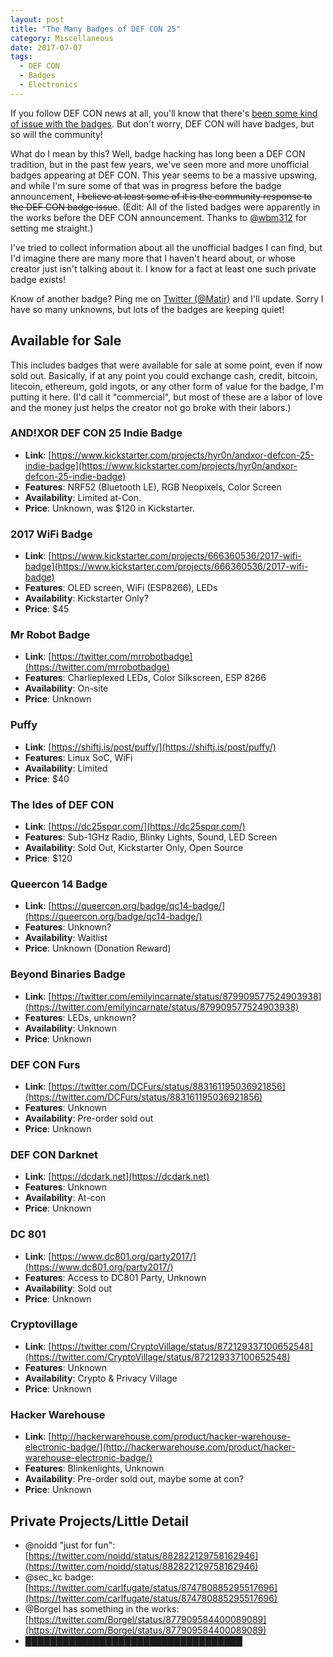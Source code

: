 ```yaml
---
layout: post
title: "The Many Badges of DEF CON 25"
category: Miscellaneous
date: 2017-07-07
tags:
  - DEF CON
  - Badges
  - Electronics
---
```


If you follow DEF CON news at all, you'll know that there's
[been some kind of issue with the
badges](https://www.defcon.org/html/defcon-25/dc-25-news.html#dc25badgeannounce).
But don't worry, DEF CON will have badges, but so will the community!

What do I mean by this?  Well, badge hacking has long been a DEF CON tradition,
but in the past few years, we've seen more and more unofficial badges appearing
at DEF CON.  This year seems to be a massive upswing, and while I'm sure some of
that was in progress before the badge announcement, <strike>I believe at least some of
it is the community response to the DEF CON badge issue</strike>.  (Edit:
All of the listed badges were apparently in the works before the DEF CON
announcement.  Thanks to [@wbm312](https://twitter.com/wbm312) for setting me
straight.)

I've tried to collect information about all the unofficial badges I can find,
but I'd imagine there are many more that I haven't heard about, or whose creator
just isn't talking about it.  I know for a fact at least one such private badge
exists!

Know of another badge?  Ping me on [Twitter (@Matir)](https://twitter.com/matir)
and I'll update.  Sorry I have so many unknowns, but lots of the badges are
keeping quiet!

## Available for Sale ##

This includes badges that were available for sale at some point, even if now
sold out.  Basically, if at any point you could exchange cash, credit, bitcoin,
litecoin, ethereum, gold ingots, or any other form of value for the badge, I'm
putting it here.  (I'd call it "commercial", but most of these are a labor of
love and the money just helps the creator not go broke with their labors.)

### AND!XOR DEF CON 25 Indie Badge ###

* **Link**: [https://www.kickstarter.com/projects/hyr0n/andxor-defcon-25-indie-badge](https://www.kickstarter.com/projects/hyr0n/andxor-defcon-25-indie-badge)
* **Features**: NRF52 (Bluetooth LE), RGB Neopixels, Color Screen
* **Availability**: Limited at-Con.
* **Price**: Unknown, was $120 in Kickstarter.

### 2017 WiFi Badge ###

* **Link**: [https://www.kickstarter.com/projects/666360536/2017-wifi-badge](https://www.kickstarter.com/projects/666360536/2017-wifi-badge)
* **Features**: OLED screen, WiFi (ESP8266), LEDs
* **Availability**: Kickstarter Only?
* **Price**: $45

### Mr Robot Badge ###

* **Link**: [https://twitter.com/mrrobotbadge](https://twitter.com/mrrobotbadge)
* **Features**: Charlieplexed LEDs, Color Silkscreen, ESP 8266
* **Availability**: On-site
* **Price**: Unknown

### Puffy ###

* **Link**: [https://shiftj.is/post/puffy/](https://shiftj.is/post/puffy/)
* **Features**: Linux SoC, WiFi
* **Availability**: Limited
* **Price**: $40

### The Ides of DEF CON ###

* **Link**: [https://dc25spqr.com/](https://dc25spqr.com/)
* **Features**: Sub-1GHz Radio, Blinky Lights, Sound, LED Screen
* **Availability**: Sold Out, Kickstarter Only, Open Source
* **Price**: $120

### Queercon 14 Badge ###

* **Link**: [https://queercon.org/badge/qc14-badge/](https://queercon.org/badge/qc14-badge/)
* **Features**: Unknown?
* **Availability**: Waitlist
* **Price**: Unknown (Donation Reward)

### Beyond Binaries Badge ###

* **Link**: [https://twitter.com/emilyincarnate/status/879909577524903938](https://twitter.com/emilyincarnate/status/879909577524903938)
* **Features**: LEDs, unknown?
* **Availability**: Unknown
* **Price**: Unknown

### DEF CON Furs ###

* **Link**: [https://twitter.com/DCFurs/status/883161195036921856](https://twitter.com/DCFurs/status/883161195036921856)
* **Features**: Unknown
* **Availability**: Pre-order sold out
* **Price**: Unknown

### DEF CON Darknet ###

* **Link**: [https://dcdark.net](https://dcdark.net)
* **Features**: Unknown
* **Availability**: At-con
* **Price**: Unknown

### DC 801 ###

* **Link**: [https://www.dc801.org/party2017/](https://www.dc801.org/party2017/)
* **Features**: Access to DC801 Party, Unknown
* **Availability**: Sold out
* **Price**: Unknown

### Cryptovillage ###

* **Link**: [https://twitter.com/CryptoVillage/status/872129337100652548](https://twitter.com/CryptoVillage/status/872129337100652548)
* **Features**: Unknown
* **Availability**: Crypto & Privacy Village
* **Price**: Unknown

### Hacker Warehouse ###
* **Link**: [http://hackerwarehouse.com/product/hacker-warehouse-electronic-badge/](http://hackerwarehouse.com/product/hacker-warehouse-electronic-badge/)
* **Features**: Blinkenlights, Unknown
* **Availability**: Pre-order sold out, maybe some at con?
* **Price**: Unknown

## Private Projects/Little Detail ##

* @noidd "just for fun":
  [https://twitter.com/noidd/status/882822129758162946](https://twitter.com/noidd/status/882822129758162946)
* @sec_kc badge: [https://twitter.com/carlfugate/status/874780885295517696](https://twitter.com/carlfugate/status/874780885295517696)
* @Borgel has something in the works: [https://twitter.com/Borgel/status/877909584400089089](https://twitter.com/Borgel/status/877909584400089089)
* &#9608;&#9608;&#9608;&#9608;&#9608;&#9608;&#9608;&#9608;&#9608;&#9608;&#9608;&#9608;&#9608;&#9608;&#9608;&#9608;&#9608;&#9608;&#9608;&#9608;&#9608;&#9608;&#9608;&#9608;&#9608;&#9608;&#9608;&#9608;&#9608;&#9608;&#9608;&#9608;&#9608;&#9608;&#9608;
